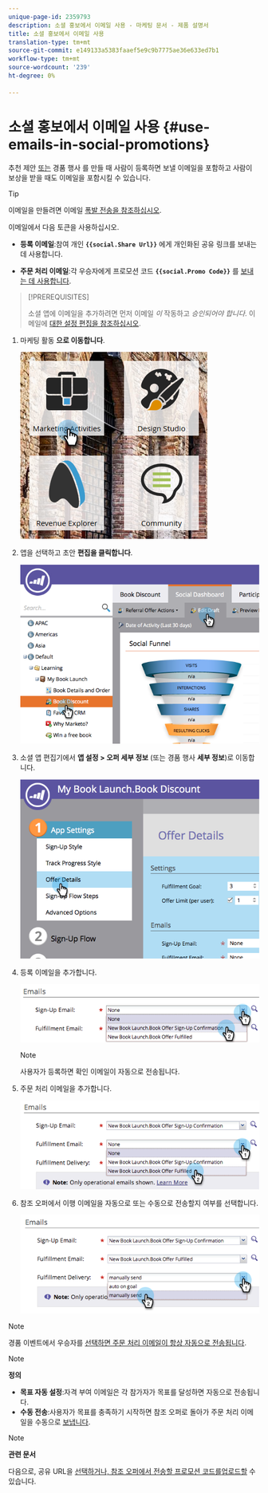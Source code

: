 ```yaml
---
unique-page-id: 2359793
description: 소셜 홍보에서 이메일 사용 - 마케팅 문서 - 제품 설명서
title: 소셜 홍보에서 이메일 사용
translation-type: tm+mt
source-git-commit: e149133a5383faaef5e9c9b7775ae36e633ed7b1
workflow-type: tm+mt
source-wordcount: '239'
ht-degree: 0%

---
```



# 소셜 홍보에서 이메일 사용 {#use-emails-in-social-promotions}

추천 제안 [또는](../../../../product-docs/demand-generation/social/referral-offers/create-a-referral-offer.md) 경품 행사 [](../../../../product-docs/demand-generation/social/sweepstakes/create-sweepstakes.md)를 만들 때 사람이 등록하면 보낼 이메일을 포함하고 사람이 보상을 받을 때도 이메일을 포함시킬 수 있습니다.

>[!TIP]
>
>이메일을 만들려면 이메일 [폭발 전송을 참조하십시오](../../../../getting-started/quick-wins/send-an-email.md).

이메일에서 다음 토큰을 사용하십시오.

* **등록 이메일**:참여 개인 **`{{social.Share Url}}`** 에게 개인화된 공유 링크를 보내는 데 사용합니다.

* **주문 처리 이메일**:각 우승자에게 프로모션 코드 **`{{social.Promo Code}}`** 를 [보내는 데 사용합니다](use-promo-codes-for-offer-fulfillment.md).

>[!PREREQUISITES]
>
>소셜 앱에 이메일을 추가하려면 먼저 이메일 *이* 작동하고 *승인되어야 합니다*. 이메일에 [대한 설정 편집을 참조하십시오](../../../../product-docs/email-marketing/general/functions-in-the-editor/make-an-email-operational.md).

1. 마케팅 활동 **으로 이동합니다**.

   ![](assets/ma.png)

1. 앱을 선택하고 초안 **편집을 클릭합니다**.

   ![](assets/image2014-9-19-16-3a12-3a33.png)

1. 소셜 앱 편집기에서 **앱 설정 > 오퍼 세부 정보** (또는 경품 행사 **세부 정보**)로 이동합니다.

   ![](assets/image2014-9-19-16-3a12-3a41.png)

1. 등록 이메일을 추가합니다.

   ![](assets/image2014-9-19-16-3a12-3a49.png)

   >[!NOTE]
   >
   >사용자가 등록하면 확인 이메일이 자동으로 전송됩니다.

1. 주문 처리 이메일을 추가합니다.

   ![](assets/image2014-9-19-16-3a15-3a26.png)

1. 참조 오퍼에서 이행 이메일을 자동으로 또는 수동으로 전송할지 여부를 선택합니다.

   ![](assets/image2014-9-19-16-3a15-3a36.png)

>[!NOTE]
>
>경품 이벤트에서 우승자를 [선택하면 주문 처리 이메일이 항상 자동으로 전송됩니다](../../../../product-docs/demand-generation/social/sweepstakes/select-sweepstakes-winners.md).

>[!NOTE]
>
>**정의**
>
>* **목표 자동 설정**:자격 부여 이메일은 각 참가자가 목표를 달성하면 자동으로 전송됩니다.
>* **수동 전송**:사용자가 목표를 충족하기 시작하면 참조 오퍼로 돌아가 주문 처리 이메일을 수동으로 [보냅니다](../../../../product-docs/demand-generation/social/referral-offers/send-referral-offer-fulfillment-email.md).

>



>[!NOTE]
>
>**관련 문서**
>
>다음으로, 공유 URL을 [선택하거나, 참조 오퍼에서 전송할 프로모션 코드를](choose-the-share-url-for-a-social-app.md)[업로드할](use-promo-codes-for-offer-fulfillment.md) 수 있습니다.

